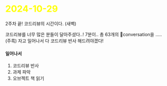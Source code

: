 # <span style="color:yellow">2024-10-29</span>
2주차 끝!
코드리뷰의 시간이다. (새벽)


코드리뷰를 너무 많은 분들이 달아주셨다..! 7분이.. 총 63개의 conversation을 ..... (주륵)
자고 일어나서 다 코드리뷰 반사 해드려야겠다! 


#### 일어나서
1. 코드리뷰 반사
2. 과제 파악
3. 오브젝트 책 읽기 
